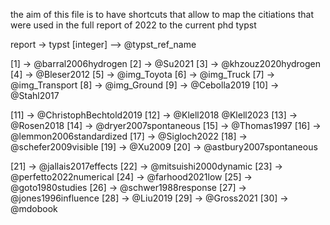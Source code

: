 the aim of this file is to have shortcuts that allow to map the citiations that were used in the full report of 2022 to the current phd typst

report -> typst
[integer] --> @typst_ref_name


[1]     ->  @barral2006hydrogen
[2]     ->  @Su2021
[3]     ->  @khzouz2020hydrogen
[4]     ->  @Bleser2012
[5]     ->  @img_Toyota
[6]     ->  @img_Truck
[7]     ->  @img_Transport
[8]     ->  @img_Ground
[9]     ->  @Cebolla2019
[10]    ->  @Stahl2017

[11]    ->  @ChristophBechtold2019
[12]    ->  @Klell2018 @Klell2023
[13]    ->  @Rosen2018
[14]    ->  @dryer2007spontaneous
[15]    ->  @Thomas1997
[16]    ->  @lemmon2006standardized
[17]    ->  @Sigloch2022
[18]    ->  @schefer2009visible
[19]    ->  @Xu2009
[20]    ->  @astbury2007spontaneous

[21]    ->  @jallais2017effects
[22]    ->  @mitsuishi2000dynamic
[23]    ->  @perfetto2022numerical
[24]    ->  @farhood2021low
[25]    ->  @goto1980studies
[26]    ->  @schwer1988response
[27]    ->  @jones1996influence
[28]    ->  @Liu2019
[29]    ->  @Gross2021
[30]    ->  @mdobook
